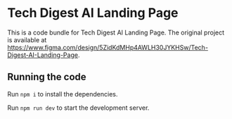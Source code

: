 
  # Tech Digest AI Landing Page

  This is a code bundle for Tech Digest AI Landing Page. The original project is available at https://www.figma.com/design/5ZidKdMHp4AWLH30JYKHSw/Tech-Digest-AI-Landing-Page.

  ## Running the code

  Run `npm i` to install the dependencies.

  Run `npm run dev` to start the development server.
  